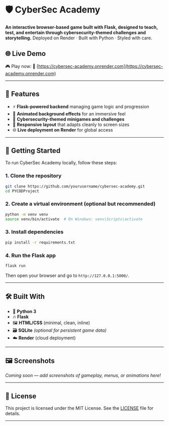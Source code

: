 

# 🛡️ CyberSec Academy

**An interactive browser-based game built with Flask, designed to teach, test, and entertain through cybersecurity-themed challenges and storytelling.**
Deployed on Render · Built with Python · Styled with care.

## 🌐 Live Demo

🎮 Play now:
🔗 [https://cybersec-academy.onrender.com](https://cybersec-academy.onrender.com)

---

## 📌 Features

* ⚡ **Flask-powered backend** managing game logic and progression
* 🌠 **Animated background effects** for an immersive feel
* 🎯 **Cybersecurity-themed minigames and challenges**
* 🧩 **Responsive layout** that adapts cleanly to screen sizes
* 🌐 **Live deployment on Render** for global access

---

## 🚀 Getting Started

To run CyberSec Academy locally, follow these steps:

### 1. Clone the repository

```bash
git clone https://github.com/yourusername/cybersec-academy.git
cd PYCODProject
```

### 2. Create a virtual environment (optional but recommended)

```bash
python -m venv venv
source venv/bin/activate  # On Windows: venv\Scripts\activate
```

### 3. Install dependencies

```bash
pip install -r requirements.txt
```

### 4. Run the Flask app

```bash
flask run
```

Then open your browser and go to `http://127.0.0.1:5000/`.

---

## 🛠️ Built With

* 🐍 **Python 3**
* 🔥 **Flask**
* 🖼️ **HTML/CSS** (minimal, clean, inline)
* 🗃️ **SQLite** *(optional for persistent game data)*
* ☁️ **Render** (cloud deployment)

---

## 🖼️ Screenshots

*Coming soon — add screenshots of gameplay, menus, or animations here!*

---

## 📄 License

This project is licensed under the MIT License. See the [LICENSE](LICENSE) file for details.

---

